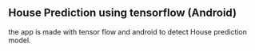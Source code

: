 ## House Prediction using tensorflow (Android)


the app is made with tensor flow and android to detect House prediction model.